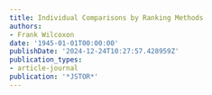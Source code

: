 ```yaml
---
title: Individual Comparisons by Ranking Methods
authors:
- Frank Wilcoxon
date: '1945-01-01T00:00:00'
publishDate: '2024-12-24T10:27:57.428959Z'
publication_types:
- article-journal
publication: '*JSTOR*'
---
```

